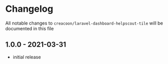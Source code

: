 # Changelog

All notable changes to `creacoon/laravel-dashboard-helpscout-tile` will be documented in this file

## 1.0.0 - 2021-03-31

- initial release
